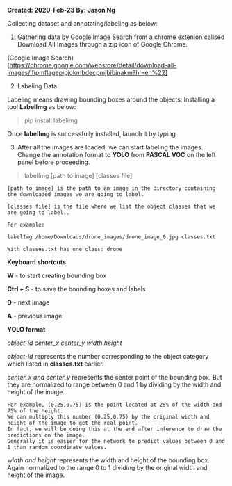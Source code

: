 **Created: 2020-Feb-23**
**By: Jason Ng**


Collecting dataset and annotating/labeling as below:


1. Gathering data by Google Image Search from a chrome extenion callsed Download All Images through a **zip** icon of Google Chrome.

(Google Image Search)
[https://chrome.google.com/webstore/detail/download-all-images/ifipmflagepipjokmbdecpmjbibjnakm?hl=en%22]


2. Labeling Data

Labeling means drawing bounding boxes around the objects:
Installing a tool **LabelImg** as below:

> pip install labelimg

Once **labelImg** is successfully installed, launch it by typing.


3. After all the images are loaded, we can start labeling the images.
Change the annotation format to **YOLO** from **PASCAL VOC** on the left panel before proceeding.

> labelImg [path to image] [classes file]


```
[path to image] is the path to an image in the directory containing the downloaded images we are going to label.

[classes file] is the file where we list the object classes that we are going to label..

For example: 

labelImg /home/Downloads/drone_images/drone_image_0.jpg classes.txt 

With classes.txt has one class: drone

```


**Keyboard shortcuts**

**W** 			- to start creating bounding box

**Ctrl + S** 		- to save the bounding boxes and labels

**D** 			- next image

**A**			- previous image


**YOLO format**

*object-id center_x center_y width height*

*object-id* represents the number corresponding to the object category which listed in **classes.txt** earlier.

*center_x and center_y* represents the center point of the bounding box. But they are normalized to range between 0 and 1 by dividing by the width and height of the image.

```
For example, (0.25,0.75) is the point located at 25% of the width and 75% of the height.
We can multiply this number (0.25,0.75) by the original width and height of the image to get the real point. 
In fact, we will be doing this at the end after inference to draw the predictions on the image.
Generally it is easier for the network to predict values between 0 and 1 than random coordinate values.
```
*width and height* represents the width and height of the bounding box. Again normalized to the range 0 to 1 dividing by the original width and height of the image.

